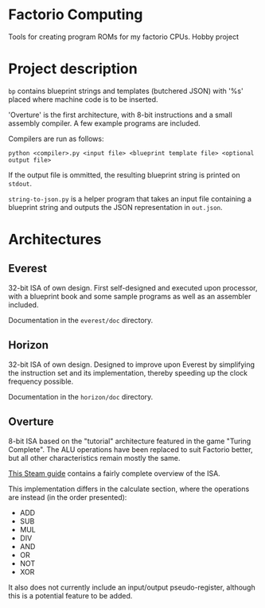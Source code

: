 # Factorio Computing
Tools for creating program ROMs for my factorio CPUs. Hobby project

# Project description
`bp` contains blueprint strings and templates (butchered JSON) with '%s' placed where machine code is to be inserted.

'Overture' is the first architecture, with 8-bit instructions and a small assembly compiler. A few example
programs are included.

Compilers are run as follows:
```
python <compiler>.py <input file> <blueprint template file> <optional output file>
```
If the output file is ommitted, the resulting blueprint string is printed on `stdout`.

`string-to-json.py` is a helper program that takes an input file containing a blueprint string and outputs the JSON representation in `out.json`.

# Architectures

## Everest
32-bit ISA of own design. First self-designed and executed upon processor, with a blueprint book and some sample programs as well as an assembler included.

Documentation in the `everest/doc` directory.

## Horizon
32-bit ISA of own design. Designed to improve upon Everest by simplifying the instruction set and its implementation, thereby speeding up the clock frequency possible.

Documentation in the `horizon/doc` directory.

## Overture
8-bit ISA based on the "tutorial" architecture featured in the game "Turing Complete". The ALU operations have been replaced to suit Factorio better, but all other characteristics remain mostly the same.

[This Steam guide](https://steamcommunity.com/sharedfiles/filedetails/?id=2782647016) contains a fairly complete overview of the ISA.

This implementation differs in the calculate section, where the operations are instead (in the order presented):
- ADD
- SUB
- MUL
- DIV
- AND
- OR
- NOT
- XOR

It also does not currently include an input/output pseudo-register, although this is a potential feature to be added.
